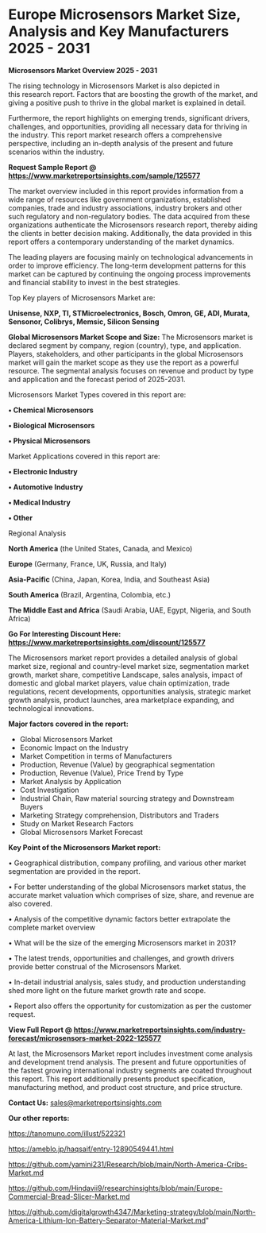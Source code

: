 # Europe Microsensors Market Size, Analysis and Key Manufacturers 2025 - 2031

<Strong> Microsensors Market Overview 2025 - 2031</strong>

The rising technology in Microsensors Market is also depicted in this research report. Factors that are boosting the growth of the market, and giving a positive push to thrive in the global market is explained in detail.

Furthermore, the report highlights on emerging trends, significant drivers, challenges, and opportunities, providing all necessary data for thriving in the industry. This report market research offers a comprehensive perspective, including an in-depth analysis of the present and future scenarios within the industry.

<strong>Request Sample Report @ <a href=https://www.marketreportsinsights.com/sample/125577>https://www.marketreportsinsights.com/sample/125577</a></strong>

The market overview included in this report provides information from a wide range of resources like government organizations, established companies, trade and industry associations, industry brokers and other such regulatory and non-regulatory bodies. The data acquired from these organizations authenticate the Microsensors research report, thereby aiding the clients in better decision making. Additionally, the data provided in this report offers a contemporary understanding of the market dynamics.

The leading players are focusing mainly on technological advancements in order to improve efficiency. The long-term development patterns for this market can be captured by continuing the ongoing process improvements and financial stability to invest in the best strategies.

Top Key players of Microsensors Market are:

<strong>Unisense, NXP, TI, STMicroelectronics, Bosch, Omron, GE, ADI, Murata, Sensonor, Colibrys, Memsic, Silicon Sensing</strong>

<strong><b>Global Microsensors Market Scope and Size:</b></strong>
The Microsensors market is declared segment by company, region (country), type, and application. Players, stakeholders, and other participants in the global Microsensors market will gain the market scope as they use the report as a powerful resource. The segmental analysis focuses on revenue and product by type and application and the forecast period of 2025-2031.

Microsensors Market Types covered in this report are:

<strong>• Chemical Microsensors

• Biological Microsensors

• Physical Microsensors</strong>

Market Applications covered in this report are:

<strong>• Electronic Industry

• Automotive Industry

• Medical Industry

• Other</strong> 

Regional Analysis

<strong>North America</strong> (the United States, Canada, and Mexico)

<strong>Europe</strong> (Germany, France, UK, Russia, and Italy)

<strong>Asia-Pacific</strong> (China, Japan, Korea, India, and Southeast Asia)

<strong>South America</strong> (Brazil, Argentina, Colombia, etc.)

<strong>The Middle East and Africa</strong> (Saudi Arabia, UAE, Egypt, Nigeria, and South Africa)

<strong>Go For Interesting Discount Here: <a href=https://www.marketreportsinsights.com/discount/125577>https://www.marketreportsinsights.com/discount/125577</a></strong>

The Microsensors market report provides a detailed analysis of global market size, regional and country-level market size, segmentation market growth, market share, competitive Landscape, sales analysis, impact of domestic and global market players, value chain optimization, trade regulations, recent developments, opportunities analysis, strategic market growth analysis, product launches, area marketplace expanding, and technological innovations.

<strong><b>Major factors covered in the report:</b></strong>
<ul>
  <li>Global Microsensors Market </li>
  <li>Economic Impact on the Industry</li>
  <li>Market Competition in terms of Manufacturers</li>
  <li>Production, Revenue (Value) by geographical segmentation</li>
  <li>Production, Revenue (Value), Price Trend by Type</li>
  <li>Market Analysis by Application</li>
  <li>Cost Investigation</li>
  <li>Industrial Chain, Raw material sourcing strategy and Downstream Buyers</li>
  <li>Marketing Strategy comprehension, Distributors and Traders</li>
  <li>Study on Market Research Factors</li>
  <li>Global Microsensors Market Forecast</li>
</ul>

<strong><b>Key Point of the Microsensors Market report:</b></strong>

• Geographical distribution, company profiling, and various other market segmentation are provided in the report.

• For better understanding of the global Microsensors market status, the accurate market valuation which comprises of size, share, and revenue are also covered.

• Analysis of the competitive dynamic factors better extrapolate the complete market overview

• What will be the size of the emerging Microsensors market in 2031?

• The latest trends, opportunities and challenges, and growth drivers provide better construal of the Microsensors Market.

• In-detail industrial analysis, sales study, and production understanding shed more light on the future market growth rate and scope.

• Report also offers the opportunity for customization as per the customer request.

<strong><b>View Full Report @ <a href=https://www.marketreportsinsights.com/industry-forecast/microsensors-market-2022-125577>https://www.marketreportsinsights.com/industry-forecast/microsensors-market-2022-125577</a></b></strong>


At last, the Microsensors Market report includes investment come analysis and development trend analysis. The present and future opportunities of the fastest growing international industry segments are coated throughout this report. This report additionally presents product specification, manufacturing method, and product cost structure, and price structure.

<strong>Contact Us:</strong>
sales@marketreportsinsights.com

<strong>Our other reports:</strong>

<a href=https://tanomuno.com/illust/522321>https://tanomuno.com/illust/522321</a>

<a href=https://ameblo.jp/haqsaif/entry-12890549441.html>https://ameblo.jp/haqsaif/entry-12890549441.html</a>

<a href=https://github.com/yamini231/Research/blob/main/North-America-Cribs-Market.md>https://github.com/yamini231/Research/blob/main/North-America-Cribs-Market.md</a>

<a href=https://github.com/Hindavii9/researchinsights/blob/main/Europe-Commercial-Bread-Slicer-Market.md>https://github.com/Hindavii9/researchinsights/blob/main/Europe-Commercial-Bread-Slicer-Market.md</a>

<a href=https://github.com/digitalgrowth4347/Marketing-strategy/blob/main/North-America-Lithium-Ion-Battery-Separator-Material-Market.md>https://github.com/digitalgrowth4347/Marketing-strategy/blob/main/North-America-Lithium-Ion-Battery-Separator-Material-Market.md</a>"
